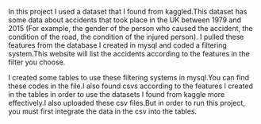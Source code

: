 In this project I used a dataset that I found from kaggled.This dataset has some data about accidents that took place in the UK between 1979 and 2015 (For example, the gender of the person who caused the accident, the condition of the road, the condition of the injured person).
I pulled these features from the database I created in mysql and coded a filtering system.This website will list the accidents according to the features in the filter you choose.

I created some tables to use these filtering systems in mysql.You can find these codes in the file.I also found csvs according to the features I created in the tables in order to use the datasets I found from kaggle more effectively.I also uploaded these csv files.But in order to run this project, you must first integrate the data in the csv into the tables.
